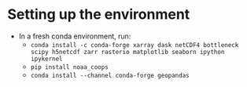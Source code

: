 # Setting up the environment
- In a fresh conda environment, run:
  - `conda install -c conda-forge xarray dask netCDF4 bottleneck scipy h5netcdf zarr rasterio matplotlib seaborn ipython ipykernel`
  - `pip install noaa_coops`
  - `conda install --channel conda-forge geopandas`